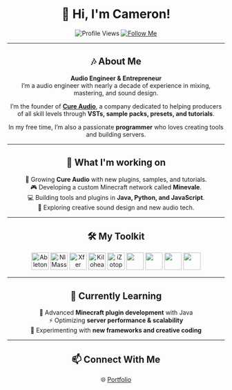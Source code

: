 <div align="center">

# 👋 Hi, I'm Cameron!

![Profile Views](https://komarev.com/ghpvc/?username=CameronRueckert&color=blue)
[![Follow Me](https://img.shields.io/github/followers/dude?label=Follow&style=social)](https://github.com/dude)


---

## 🎶 About Me
**Audio Engineer & Entrepreneur**  
I’m a audio engineer with nearly a decade of experience in mixing, mastering, and sound design.  

I’m the founder of **[Cure Audio](https://cure.audio)**, a company dedicated to helping producers of all skill levels through **VSTs, sample packs, presets, and tutorials**.  

In my free time, I’m also a passionate **programmer** who loves creating tools and building servers.  

---

## 🔆 What I'm working on
🚀 Growing **Cure Audio** with new plugins, samples, and tutorials.  
🎮 Developing a custom Minecraft network called **Minevale**.  
💻 Building tools and plugins in **Java, Python, and JavaScript**.  
🎹 Exploring creative sound design and new audio tech.

---

## 🛠 My Toolkit
<div>
   <img src="https://upload.wikimedia.org/wikipedia/commons/b/bf/Ableton_Live_logo.png" width="40" height="40" alt="Ableton"/>
   <img src="https://images-wixmp-ed30a86b8c4ca887773594c2.wixmp.com/i/3861ce61-8c45-473a-a082-1b1a6c1b7b39/d5m5nmz-b0a754c8-707b-47b3-aef0-36a94c61db7b.png/v1/fill/w_512,h_512,q_80,strp/ni_massive_logo__vector__by_iloveportalz0r_d5m5nmz-fullview.jpg" width="40" height="40" alt="NI Massive"/>
   <img src="https://plugincrack.com/wp-content/uploads/2025/03/xfer-records-serum-2.webp" width="40" height="40" alt="Xfer Serum 2"/>
   <img src="https://pbs.twimg.com/profile_images/1188760843011407872/Lav5rrOT_400x400.jpg" width="40" height="40" alt="Kilohearts"/>
   <img src="https://yt3.googleusercontent.com/ytc/AIdro_lkyty9U7F-xaaKmmXpyM7PcorYuDJFpO9v7Setld8lMg=s900-c-k-c0x00ffffff-no-rj" width="40" height="40" alt="iZotope"/>
  <img src="https://cdn.jsdelivr.net/gh/devicons/devicon/icons/java/java-original.svg" width="40" height="40"/>
  <img src="https://cdn.jsdelivr.net/gh/devicons/devicon/icons/python/python-original.svg" width="40" height="40"/>
  <img src="https://cdn.jsdelivr.net/gh/devicons/devicon/icons/javascript/javascript-original.svg" width="40" height="40"/>
  <img src="https://cdn.jsdelivr.net/gh/devicons/devicon/icons/nodejs/nodejs-original.svg" width="40" height="40"/>
</div>

---

## 📁 Currently Learning
🎯 Advanced **Minecraft plugin development** with Java  
⚡ Optimizing **server performance & scalability**  
🧪 Experimenting with **new frameworks and creative coding**  

---

## 📫 Connect With Me
🌐 [Portfolio](https://cameron.online)

  </div>
